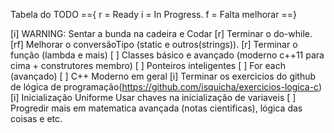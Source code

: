 Tabela do TODO =={
r = Ready
i = In Progress.
f = Falta melhorar
==}

[i] WARNING: Sentar a bunda na cadeira e Codar
[r] Terminar o do-while.
[rf] Melhorar o conversãoTipo (static e outros(strings)).
[r] Terminar o função (lambda e mais)
[ ] Classes básico e avançado (moderno c++11 para cima + construtores membro)
[ ] Ponteiros inteligentes
[ ] For each (avançado)
[ ] C++ Moderno em geral
[i] Terminar os exercicios do github de lógica de programação(https://github.com/isquicha/exercicios-logica-c)
[i] Inicialização Uniforme Usar chaves na inicialização de variaveis
[ ] Progredir mais em matematica avançada (notas cientificas), lógica das coisas e etc.

